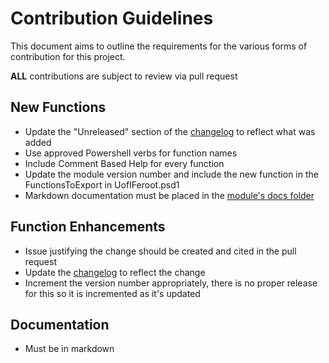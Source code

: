 # Contribution Guidelines

This document aims to outline the requirements for the various forms of contribution for this project.

**ALL** contributions are subject to review via pull request

## New Functions

- Update the "Unreleased" section of the [changelog](/CHANGELOG.md) to reflect what was added
- Use approved Powershell verbs for function names
- Include Comment Based Help for every function
- Update the module version number and include the new function in the FunctionsToExport in UofIFeroot.psd1
- Markdown documentation must be placed in the [module's docs folder](/src/help)

## Function Enhancements

- Issue justifying the change should be created and cited in the pull request
- Update the [changelog](/CHANGELOG.md) to reflect the change
- Increment the version number appropriately, there is no proper release for this so it is incremented as it's updated

## Documentation

- Must be in markdown
